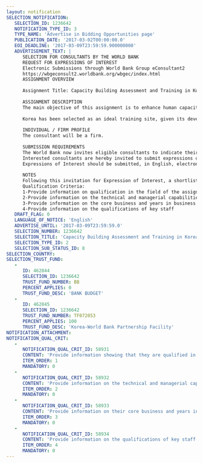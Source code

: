 ```yaml
---
layout: notification
SELECTION_NOTIFICATION: 
   SELECTION_ID: 1236642
   NOTIFICATION_TYPE_ID: 3
   TYPE_NAME: 'Advertise in Bidding Opportunities page'
   PUBLICATION_DATE: '2017-03-02T00:00:00.0'
   EOI_DEADLINE: '2017-03-09T23:59:59.900000000'
   ADVERTISEMENT_TEXT: |
      SELECTION FOR CONSULTANTS BY THE WORLD BANK
      REQUEST FOR EXPRESSIONS OF INTEREST
      Electronic Submissions through World Bank Group eConsultant2
      https://wbgeconsult2.worldbank.org/wbgec/index.html
      ASSIGNMENT OVERVIEW
      
      Assignment Title: Capacity Building Assessment and Training in Korea on ICT based Land Management Systems 
      
      ASSIGNMENT DESCRIPTION
      The main objective of this assignment is to enhance human capacity for the design and implementation of modernized ICT-based Land Information and Management Systems in the public and private sectors in selected developing countries (the Clients) by conducting diagnostic analysis on ICT-related capacity, providing training programs and knowledge exchange, and dissemination of lessons.
      
      Korea has been selected as an ideal training site, given its development trajectory and wealth of experience in the land administration sector. Korea was able to establish its own advanced land management capacity in a short period of time owing to the development of a land information system named the Korea Land Information System (KLIS). Today, the KLIS is one of the two central pillars that buttress the e-government system, which is globally recognized as a leader. The Korean experience of linking the KLIS to a world-class e-Government will raise the selected developing countries awareness and knowledge for improving land administration services and creating further meaningful linkages that have wider development impacts.
      
      INDIVIDUAL / FIRM PROFILE
      The consultant will be a firm. 
      
      SUBMISSION REQUIREMENTS
      The World Bank now invites eligible consultants to indicate their interest in providing the services. Interested consultants must provide information indicating that they are qualified to perform the services (brochures, description of similar assignments, experience in similar conditions, availability of appropriate skills among staff, etc. for firms). Please note that the total size of all attachments should be less than 5MB. Consultants may associate to enhance their qualifications.
      Interested consultants are hereby invited to submit expressions of interest.
      Expressions of Interest should be submitted, in English, electronically through World Bank Group eConsultant2 (https://wbgeconsult2.worldbank.org/wbgec/index.html)
      
      NOTES
      Following this invitation for Expression of Interest, a shortlist of qualified firms will be formally invited to submit proposals. Shortlisting and selection will be subject to the availability of funding.
      Qualification Criteria: 
      1-Provide information on qualification in the field of the assignment 
      2-Provide information on the technical and managerial capabilities of the firm
      3-Provide information on the core business and years in business
      4-Provide information on the qualifications of key staff
   DRAFT_FLAG: 0
   LANGUAGE_OF_NOTICE: 'English'
   ADVERTISE_UNTIL: '2017-03-09T23:59:59.0'
   SELECTION_NUMBER: 1236642
   SELECTION_TITLE: 'Capacity Building Assessment and Training in Korea on ICT based Land Management Systems'
   SELECTION_TYPE_ID: 2
   SELECTION_SUB_STATUS_ID: 8
SELECTION_COUNTRY: 
SELECTION_TRUST_FUND: 
   - 
      ID: 462844
      SELECTION_ID: 1236642
      TRUST_FUND_NUMBER: BB
      PERCENT_APPLIES: 0
      TRUST_FUND_DESC: 'BANK BUDGET'
   - 
      ID: 462845
      SELECTION_ID: 1236642
      TRUST_FUND_NUMBER: TF072053
      PERCENT_APPLIES: 100
      TRUST_FUND_DESC: 'Korea-World Bank Partnership Facility'
NOTIFICATION_ATTACHMENT: 
NOTIFICATION_QUAL_CRIT: 
   - 
      NOTIFICATION_QUAL_CRIT_ID: 58931
      CONTENT: 'Provide information showing that they are qualified in the field of the assignment.'
      ITEM_ORDER: 1
      MANDATORY: 0
   - 
      NOTIFICATION_QUAL_CRIT_ID: 58932
      CONTENT: 'Provide information on the technical and managerial capabilities of the firm.'
      ITEM_ORDER: 2
      MANDATORY: 0
   - 
      NOTIFICATION_QUAL_CRIT_ID: 58933
      CONTENT: 'Provide information on their core business and years in business.'
      ITEM_ORDER: 3
      MANDATORY: 0
   - 
      NOTIFICATION_QUAL_CRIT_ID: 58934
      CONTENT: 'Provide information on the qualifications of key staff.'
      ITEM_ORDER: 4
      MANDATORY: 0
---
```

